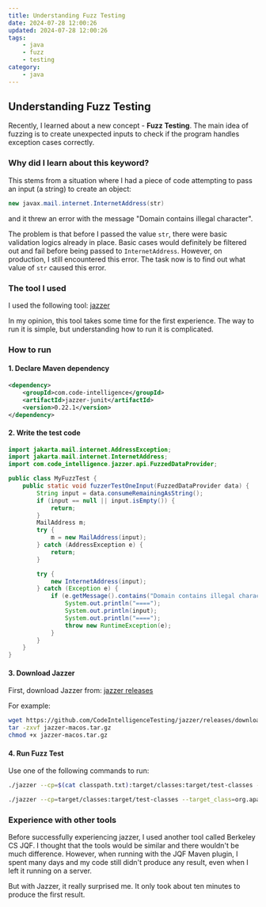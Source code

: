 ```yaml
---
title: Understanding Fuzz Testing
date: 2024-07-28 12:00:26
updated: 2024-07-28 12:00:26
tags:
    - java
    - fuzz
    - testing
category: 
    - java
---
```



## Understanding Fuzz Testing

Recently, I learned about a new concept - **Fuzz Testing**. The main idea of fuzzing is to create unexpected inputs to check if the program handles exception cases correctly.

### Why did I learn about this keyword?

This stems from a situation where I had a piece of code attempting to pass an input (a string) to create an object:

```java
new javax.mail.internet.InternetAddress(str)
```

and it threw an error with the message "Domain contains illegal character".

The problem is that before I passed the value `str`, there were basic validation logics already in place. Basic cases would definitely be filtered out and fail before being passed to `InternetAddress`. However, on production, I still encountered this error. The task now is to find out what value of `str` caused this error.

### The tool I used

I used the following tool: [jazzer](https://github.com/CodeIntelligenceTesting/jazzer)

In my opinion, this tool takes some time for the first experience. The way to run it is simple, but understanding how to run it is complicated.

### How to run

#### 1. Declare Maven dependency

```xml
<dependency>
    <groupId>com.code-intelligence</groupId>
    <artifactId>jazzer-junit</artifactId>
    <version>0.22.1</version>
</dependency>
```

#### 2. Write the test code

```java
import jakarta.mail.internet.AddressException;
import jakarta.mail.internet.InternetAddress;
import com.code_intelligence.jazzer.api.FuzzedDataProvider;

public class MyFuzzTest {
    public static void fuzzerTestOneInput(FuzzedDataProvider data) {
        String input = data.consumeRemainingAsString();
        if (input == null || input.isEmpty()) {
            return;
        }
        MailAddress m;
        try {
            m = new MailAddress(input);
        } catch (AddressException e) {
            return;
        }

        try {
            new InternetAddress(input);
        } catch (Exception e) {
            if (e.getMessage().contains("Domain contains illegal character")) {
                System.out.println("====");
                System.out.println(input);
                System.out.println("====");
                throw new RuntimeException(e);
            }
        }
    }
}
```

#### 3. Download Jazzer

First, download Jazzer from: [jazzer releases](https://github.com/CodeIntelligenceTesting/jazzer/releases)

For example:

```sh
wget https://github.com/CodeIntelligenceTesting/jazzer/releases/download/v0.22.1/jazzer-macos.tar.gz
tar -zxvf jazzer-macos.tar.gz
chmod +x jazzer-macos.tar.gz
```

#### 4. Run Fuzz Test

Use one of the following commands to run:

```sh
./jazzer --cp=$(cat classpath.txt):target/classes:target/test-classes --target_class=org.apache.james.core.MyFuzzTest

./jazzer --cp=target/classes:target/test-classes --target_class=org.apache.james.core.MyFuzzTest
```

### Experience with other tools

Before successfully experiencing jazzer, I used another tool called Berkeley CS JQF. I thought that the tools would be similar and there wouldn't be much difference. However, when running with the JQF Maven plugin, I spent many days and my code still didn't produce any result, even when I left it running on a server.

But with Jazzer, it really surprised me. It only took about ten minutes to produce the first result.